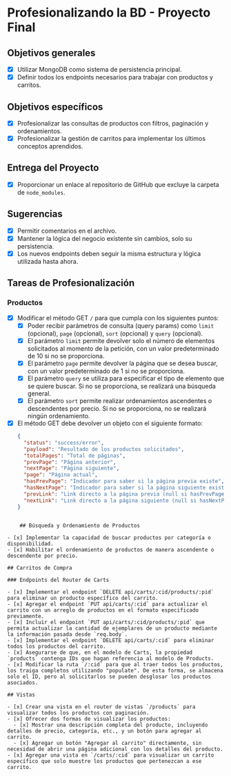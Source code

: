 # Profesionalizando la BD - Proyecto Final

## Objetivos generales

- [x] Utilizar MongoDB como sistema de persistencia principal.
- [x] Definir todos los endpoints necesarios para trabajar con productos y carritos.

## Objetivos específicos

- [x] Profesionalizar las consultas de productos con filtros, paginación y ordenamientos.
- [x] Profesionalizar la gestión de carritos para implementar los últimos conceptos aprendidos.

## Entrega del Proyecto

- [x] Proporcionar un enlace al repositorio de GitHub que excluye la carpeta de `node_modules`.

## Sugerencias

- [x] Permitir comentarios en el archivo.
- [x] Mantener la lógica del negocio existente sin cambios, solo su persistencia.
- [x] Los nuevos endpoints deben seguir la misma estructura y lógica utilizada hasta ahora.

## Tareas de Profesionalización

### Productos

- [x] Modificar el método GET `/` para que cumpla con los siguientes puntos:
  - [x] Poder recibir parámetros de consulta (query params) como `limit` (opcional), `page` (opcional), `sort` (opcional) y `query` (opcional).
  - [x] El parámetro `limit` permite devolver solo el número de elementos solicitados al momento de la petición, con un valor predeterminado de 10 si no se proporciona.
  - [x] El parámetro `page` permite devolver la página que se desea buscar, con un valor predeterminado de 1 si no se proporciona.
  - [x] El parámetro `query` se utiliza para especificar el tipo de elemento que se quiere buscar. Si no se proporciona, se realizará una búsqueda general.
  - [x] El parámetro `sort` permite realizar ordenamientos ascendentes o descendentes por precio. Si no se proporciona, no se realizará ningún ordenamiento.
- [x] El método GET debe devolver un objeto con el siguiente formato:
  ```json
  {
    "status": "success/error",
    "payload": "Resultado de los productos solicitados",
    "totalPages": "Total de páginas",
    "prevPage": "Página anterior",
    "nextPage": "Página siguiente",
    "page": "Página actual",
    "hasPrevPage": "Indicador para saber si la página previa existe",
    "hasNextPage": "Indicador para saber si la página siguiente existe",
    "prevLink": "Link directo a la página previa (null si hasPrevPage=false)",
    "nextLink": "Link directo a la página siguiente (null si hasNextPage=false)"
  }
```

	## Búsqueda y Ordenamiento de Productos

- [x] Implementar la capacidad de buscar productos por categoría o disponibilidad.
- [x] Habilitar el ordenamiento de productos de manera ascendente o descendente por precio.

## Carritos de Compra

### Endpoints del Router de Carts

- [x] Implementar el endpoint `DELETE api/carts/:cid/products/:pid` para eliminar un producto específico del carrito.
- [x] Agregar el endpoint `PUT api/carts/:cid` para actualizar el carrito con un arreglo de productos en el formato especificado previamente.
- [x] Incluir el endpoint `PUT api/carts/:cid/products/:pid` que permita actualizar la cantidad de ejemplares de un producto mediante la información pasada desde `req.body`.
- [x] Implementar el endpoint `DELETE api/carts/:cid` para eliminar todos los productos del carrito.
- [x] Asegurarse de que, en el modelo de Carts, la propiedad `products` contenga IDs que hagan referencia al modelo de Products.
- [x] Modificar la ruta `/:cid` para que al traer todos los productos, los traiga completos utilizando "populate". De esta forma, se almacena solo el ID, pero al solicitarlos se pueden desglosar los productos asociados.

## Vistas

- [x] Crear una vista en el router de vistas `/products` para visualizar todos los productos con paginación.
- [x] Ofrecer dos formas de visualizar los productos:
  - [x] Mostrar una descripción completa del producto, incluyendo detalles de precio, categoría, etc., y un botón para agregar al carrito.
  - [x] Agregar un botón "Agregar al carrito" directamente, sin necesidad de abrir una página adicional con los detalles del producto.
- [x] Agregar una vista en `/carts/:cid` para visualizar un carrito específico que solo muestre los productos que pertenezcan a ese carrito.

